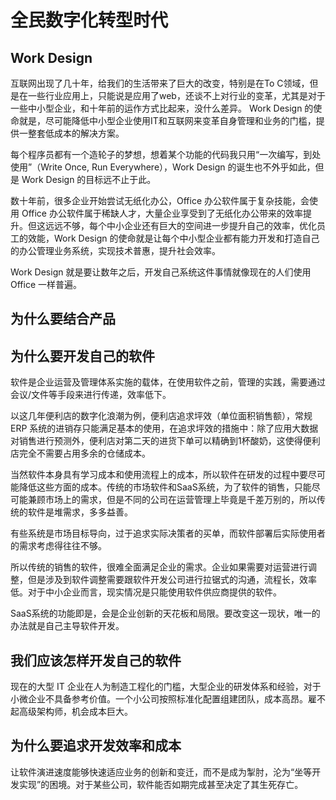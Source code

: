 # 全民数字化转型时代

## Work Design
互联网出现了几十年，给我们的生活带来了巨大的改变，特别是在To C领域，但是在一些行业应用上，只能说是应用了web，还谈不上对行业的变革，尤其是对于一些中小型企业，和十年前的运作方式比起来，没什么差异。
Work Design 的使命就是，尽可能降低中小型企业使用IT和互联网来变革自身管理和业务的门槛，提供一整套低成本的解决方案。

每个程序员都有一个造轮子的梦想，想着某个功能的代码我只用“一次编写，到处使用”（Write Once, Run Everywhere），Work Design 的诞生也不外乎如此，但是 Work Design 的目标远不止于此。

数十年前，很多企业开始尝试无纸化办公，Office 办公软件属于复杂技能，会使用 Office 办公软件属于稀缺人才，大量企业享受到了无纸化办公带来的效率提升。但这远远不够，每个中小企业还有巨大的空间进一步提升自己的效率，优化员工的效能，Work Design 的使命就是让每个中小型企业都有能力开发和打造自己的办公管理业务系统，实现技术普惠，提升社会效率。

Work Design 就是要让数年之后，开发自己系统这件事情就像现在的人们使用 Office 一样普遍。

## 为什么要结合产品




## 为什么要开发自己的软件
软件是企业运营及管理体系实施的载体，在使用软件之前，管理的实践，需要通过会议/文件等手段来进行传递，效率低下。

以这几年便利店的数字化浪潮为例，便利店追求坪效（单位面积销售额），常规 ERP 系统的进销存只能满足基本的使用，在追求坪效的措施中：除了应用大数据对销售进行预测外，便利店对第二天的进货下单可以精确到1杯酸奶，这使得便利店完全不需要占用多余的仓储成本。

当然软件本身具有学习成本和使用流程上的成本，所以软件在研发的过程中要尽可能降低这些方面的成本。传统的市场软件和SaaS系统，为了软件的销售，只能尽可能兼顾市场上的需求，但是不同的公司在运营管理上毕竟是千差万别的，所以传统的软件是堆需求，多多益善。

有些系统是市场目标导向，过于追求实际决策者的买单，而软件部署后实际使用者的需求考虑得往往不够。

所以传统的销售的软件，很难全面满足企业的需求。企业如果需要对运营进行调整，但是涉及到软件调整需要跟软件开发公司进行拉锯式的沟通，流程长，效率低。对于中小企业而言，现实情况是只能使用软件供应商提供的软件。

SaaS系统的功能即是，会是企业创新的天花板和局限。要改变这一现状，唯一的办法就是自己主导软件开发。


## 我们应该怎样开发自己的软件
现在的大型 IT 企业在人为制造工程化的门槛，大型企业的研发体系和经验，对于小微企业不具备参考价值。一个小公司按照标准化配置组建团队，成本高昂。雇不起高级架构师，机会成本巨大。


## 为什么要追求开发效率和成本
让软件演进速度能够快速适应业务的创新和变迁，而不是成为掣肘，沦为“坐等开发实现”的困境。对于某些公司，软件能否如期完成甚至决定了其生死存亡。
